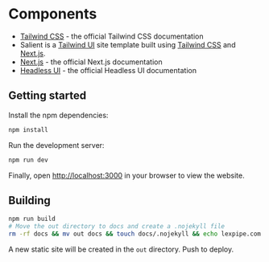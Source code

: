 # Components

- [Tailwind CSS](https://tailwindcss.com/docs) - the official Tailwind CSS documentation
- Salient is a [Tailwind UI](https://tailwindui.com) site template built using [Tailwind CSS](https://tailwindcss.com) and [Next.js](https://nextjs.org).
- [Next.js](https://nextjs.org/docs) - the official Next.js documentation
- [Headless UI](https://headlessui.dev) - the official Headless UI documentation


## Getting started

Install the npm dependencies:

```bash
npm install
```

Run the development server:

```bash
npm run dev
```

Finally, open [http://localhost:3000](http://localhost:3000) in your browser to view the website.

## Building

```bash
npm run build
# Move the out directory to docs and create a .nojekyll file 
rm -rf docs && mv out docs && touch docs/.nojekyll && echo lexpipe.com > docs\CNAME
```

A new static site will be created in the `out` directory. Push to deploy.